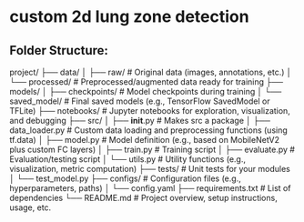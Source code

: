 # custom 2d lung zone detection

## Folder Structure: 

project/
├── data/
│   ├── raw/                 # Original data (images, annotations, etc.)
│   └── processed/           # Preprocessed/augmented data ready for training
├── models/
│   ├── checkpoints/         # Model checkpoints during training
│   └── saved_model/         # Final saved models (e.g., TensorFlow SavedModel or TFLite)
├── notebooks/               # Jupyter notebooks for exploration, visualization, and debugging
├── src/
│   ├── __init__.py          # Makes src a package
│   ├── data_loader.py       # Custom data loading and preprocessing functions (using tf.data)
│   ├── model.py             # Model definition (e.g., based on MobileNetV2 plus custom FC layers)
│   ├── train.py             # Training script
│   ├── evaluate.py          # Evaluation/testing script
│   └── utils.py             # Utility functions (e.g., visualization, metric computation)
├── tests/                   # Unit tests for your modules
│   └── test_model.py
├── configs/                 # Configuration files (e.g., hyperparameters, paths)
│   └── config.yaml
├── requirements.txt         # List of dependencies
└── README.md                # Project overview, setup instructions, usage, etc.